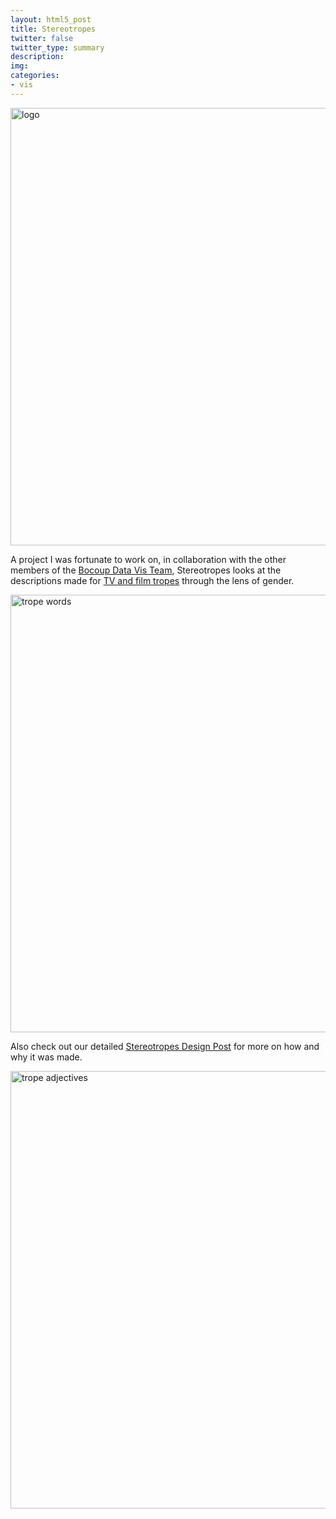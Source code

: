 ```yaml
---
layout: html5_post
title: Stereotropes
twitter: false
twitter_type: summary
description:
img:
categories:
- vis
---
```


<div class="center">
<a href="http://stereotropes.bocoup.com"><img class="center" src="http://vallandingham.me/images/stereotropes/logo-raster-medium.png" alt="logo" style="width:700px;"/></a>
</div>

A project I was fortunate to work on, in collaboration with the other members of the [Bocoup Data Vis Team](https://bocoup.com/datavis/), Stereotropes looks at the descriptions made for [TV and film tropes](http://tvtropes.org/pmwiki/pmwiki.php/Main/Trope) through the lens of gender.

<div class="center">
<a href="http://stereotropes.bocoup.com"><img class="center" src="http://vallandingham.me/images/stereotropes/trope-page-adjectives.png" alt="trope words" style="width:700px;"/></a>
</div>

Also check out our detailed [Stereotropes Design Post](https://bocoup.com/weblog/stereotropes-design/) for more on how and why it was made.


<div class="center">
<a href="http://stereotropes.bocoup.com"><img class="center" src="http://vallandingham.me/images/stereotropes/gender-visualization.png" alt="trope adjectives" style="width:700px;"/></a>
</div>

